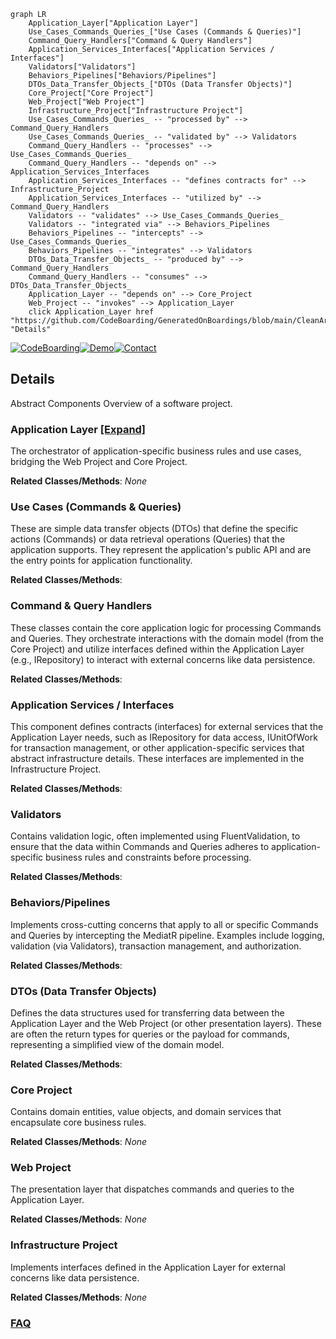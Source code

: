 ```mermaid
graph LR
    Application_Layer["Application Layer"]
    Use_Cases_Commands_Queries_["Use Cases (Commands & Queries)"]
    Command_Query_Handlers["Command & Query Handlers"]
    Application_Services_Interfaces["Application Services / Interfaces"]
    Validators["Validators"]
    Behaviors_Pipelines["Behaviors/Pipelines"]
    DTOs_Data_Transfer_Objects_["DTOs (Data Transfer Objects)"]
    Core_Project["Core Project"]
    Web_Project["Web Project"]
    Infrastructure_Project["Infrastructure Project"]
    Use_Cases_Commands_Queries_ -- "processed by" --> Command_Query_Handlers
    Use_Cases_Commands_Queries_ -- "validated by" --> Validators
    Command_Query_Handlers -- "processes" --> Use_Cases_Commands_Queries_
    Command_Query_Handlers -- "depends on" --> Application_Services_Interfaces
    Application_Services_Interfaces -- "defines contracts for" --> Infrastructure_Project
    Application_Services_Interfaces -- "utilized by" --> Command_Query_Handlers
    Validators -- "validates" --> Use_Cases_Commands_Queries_
    Validators -- "integrated via" --> Behaviors_Pipelines
    Behaviors_Pipelines -- "intercepts" --> Use_Cases_Commands_Queries_
    Behaviors_Pipelines -- "integrates" --> Validators
    DTOs_Data_Transfer_Objects_ -- "produced by" --> Command_Query_Handlers
    Command_Query_Handlers -- "consumes" --> DTOs_Data_Transfer_Objects_
    Application_Layer -- "depends on" --> Core_Project
    Web_Project -- "invokes" --> Application_Layer
    click Application_Layer href "https://github.com/CodeBoarding/GeneratedOnBoardings/blob/main/CleanArchitecture/Application_Layer.md" "Details"
```

[![CodeBoarding](https://img.shields.io/badge/Generated%20by-CodeBoarding-9cf?style=flat-square)](https://github.com/CodeBoarding/GeneratedOnBoardings)[![Demo](https://img.shields.io/badge/Try%20our-Demo-blue?style=flat-square)](https://www.codeboarding.org/demo)[![Contact](https://img.shields.io/badge/Contact%20us%20-%20contact@codeboarding.org-lightgrey?style=flat-square)](mailto:contact@codeboarding.org)

## Details

Abstract Components Overview of a software project.

### Application Layer [[Expand]](./Application_Layer.md)
The orchestrator of application-specific business rules and use cases, bridging the Web Project and Core Project.


**Related Classes/Methods**: _None_

### Use Cases (Commands & Queries)
These are simple data transfer objects (DTOs) that define the specific actions (Commands) or data retrieval operations (Queries) that the application supports. They represent the application's public API and are the entry points for application functionality.


**Related Classes/Methods**:



### Command & Query Handlers
These classes contain the core application logic for processing Commands and Queries. They orchestrate interactions with the domain model (from the Core Project) and utilize interfaces defined within the Application Layer (e.g., IRepository) to interact with external concerns like data persistence.


**Related Classes/Methods**:



### Application Services / Interfaces
This component defines contracts (interfaces) for external services that the Application Layer needs, such as IRepository for data access, IUnitOfWork for transaction management, or other application-specific services that abstract infrastructure details. These interfaces are implemented in the Infrastructure Project.


**Related Classes/Methods**:



### Validators
Contains validation logic, often implemented using FluentValidation, to ensure that the data within Commands and Queries adheres to application-specific business rules and constraints before processing.


**Related Classes/Methods**:



### Behaviors/Pipelines
Implements cross-cutting concerns that apply to all or specific Commands and Queries by intercepting the MediatR pipeline. Examples include logging, validation (via Validators), transaction management, and authorization.


**Related Classes/Methods**:



### DTOs (Data Transfer Objects)
Defines the data structures used for transferring data between the Application Layer and the Web Project (or other presentation layers). These are often the return types for queries or the payload for commands, representing a simplified view of the domain model.


**Related Classes/Methods**:



### Core Project
Contains domain entities, value objects, and domain services that encapsulate core business rules.


**Related Classes/Methods**: _None_

### Web Project
The presentation layer that dispatches commands and queries to the Application Layer.


**Related Classes/Methods**: _None_

### Infrastructure Project
Implements interfaces defined in the Application Layer for external concerns like data persistence.


**Related Classes/Methods**: _None_



### [FAQ](https://github.com/CodeBoarding/GeneratedOnBoardings/tree/main?tab=readme-ov-file#faq)